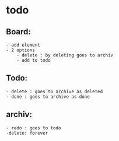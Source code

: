# todo

## Board:
    - add element 
    - 2 options
        - delete : by deleting goes to archiv
        - add to todo

## Todo:
    - delete : goes to archive as deleted
    - done : goes to archive as done
## archiv:
    - redo : goes to todo
    -delete: forever